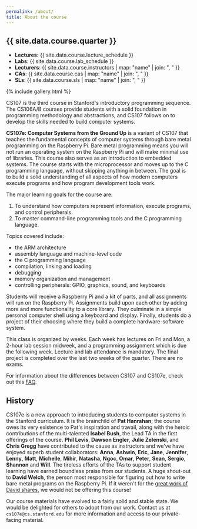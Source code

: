 ```yaml
---
permalink: /about/
title: About the course
---
```

## {{ site.data.course.quarter }}

  - **Lectures:** {{ site.data.course.lecture_schedule }}
  - **Labs**: {{ site.data.course.lab_schedule }}
  - **Lecturers**: {{ site.data.course.instructors | map: "name" | join: ", " }}
  - **CAs**: {{ site.data.course.cas | map: "name" | join: ", " }}
  - **SLs**: {{ site.data.course.sls | map: "name" | join: ", " }}


{% include gallery.html %}

CS107 is the third course in Stanford's introductory programming sequence.
The CS106A/B courses provide students with a solid foundation in programming methodology and abstractions, and CS107 follows on to develop the skills needed to build computer systems. 

__CS107e: Computer Systems from the Ground Up__ is a variant of CS107 that teaches the fundamental concepts of
computer systems through bare metal programming on the Raspberry Pi. Bare metal
programming means you will not run an operating system on the Raspberry Pi and
will make minimal use of libraries. This course also serves as an
introduction to embedded systems. The course starts with the microprocessor and moves up to
the C programming language, without skipping anything in between. The goal is
to build a solid understanding of all aspects of how modern computers execute
programs and how program development tools work.

The major learning goals for the course are:

1. To understand how computers represent information, execute programs, and control peripherals.
2. To master command-line programming tools and the C programming language.

Topics covered include:

  -   the ARM architecture
  -   assembly language and machine-level code
  -   the C programming language
  -   compilation, linking and loading
  -   debugging
  -   memory organization and management
  -   controlling peripherals: GPIO, graphics, sound, and keyboards

Students will receive a Raspberry Pi and a kit of parts,
and all assignments will run on the Raspberry Pi. Assignments build upon each other by adding more and more functionality to a core library.
They culminate in a simple personal computer shell
using a keyboard and display. Finally, students do a project of their choosing 
where they build a complete hardware-software system.

This class is organized by weeks. Each week has lectures
on Fri and Mon, a 2-hour lab session midweek, and a programming
assignment which is due the following week. Lecture and lab attendance is mandatory. The final project is completed over the last two weeks of the quarter. There are no exams.

For information about the differences between CS107 and CS107e,
check out this [FAQ](https://web.stanford.edu/class/cs107e/).

## History
CS107e is a new approach to introducing students to computer systems in the Stanford curriculum. It is the brainchild of __Pat Hanrahan__; the course owes its very existence to Pat's inspiration and travail, along with the heroic contributions of the multi-talented __Isabel Bush__, the Lead TA in the first offerings of the course. __Phil Levis__, __Dawson Engler__, __Julie Zelenski__, and __Chris Gregg__ have contributed to the cause as instructors and we've have enjoyed superb student collaborators: __Anna__, __Ashwin__, __Eric__, __Jane__, __Jennifer__, __Lenny__, __Matt__, __Michelle__, __Mihir__, __Natasha__, __Ngoc__, __Omar__, __Peter__, __Sean__, __Sergio__, __Shannon__ and __Will__. The tireless efforts of the TAs to support student learning have earned boundless praise from our students.
A huge shout-out to __David Welch__, the person most
responsible for figuring out how to write bare metal programs on the Raspberry
Pi. If it weren't for the [great work of David shares](https://github.com/dwelch67/raspberrypi), we would not be offering this course!

Our course materials have evolved to a fairly solid and stable state. We would be delighted for others to adopt from our work. Contact us at `cs107e@cs.stanford.edu` for more information and access to our private-facing material.

